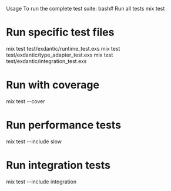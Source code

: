 Usage
To run the complete test suite:
bash# Run all tests
mix test

# Run specific test files
mix test test/exdantic/runtime_test.exs
mix test test/exdantic/type_adapter_test.exs
mix test test/exdantic/integration_test.exs

# Run with coverage
mix test --cover

# Run performance tests
mix test --include slow

# Run integration tests
mix test --include integration

